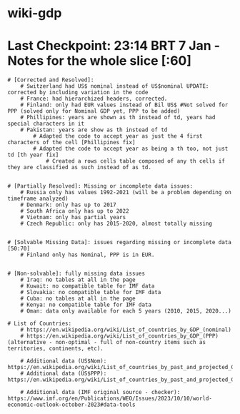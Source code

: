# wiki-gdp
# Last Checkpoint: 23:14 BRT 7 Jan - Notes for the whole slice [:60]

    # [Corrected and Resolved]:
        # Switzerland had US$ nominal instead of US$nominal UPDATE: corrected by including variation in the code
        # France: had hierarchized headers, corrected.
        # Finland: only had EUR values instead of Bil US$ #Not solved for PPP (solved only for Nominal GDP yet, PPP to be added)
        # Phillipines: years are shown as th instead of td, years had special characters in it
        # Pakistan: years are show as th instead of td
            # Adapted the code to accept year as just the 4 first characters of the cell [Phillipines fix]
            # Adapted the code to accept year as being a th too, not just td [th year fix]
                # Created a rows cells table composed of any th cells if they are classified as such instead of as td.


    # [Partially Resolved]: Missing or incomplete data issues:
        # Russia only has values 1992-2021 (will be a problem depending on timeframe analyzed)
        # Denmark: only has up to 2017
        # South Africa only has up to 2022
        # Vietnam: only has partial years
        # Czech Republic: only has 2015-2020, almost totally missing
        
    
    # [Solvable Missing Data]: issues regarding missing or incomplete data [50:70]
        # Finland only has Nominal, PPP is in EUR.

        
    # [Non-solvable]: fully missing data issues
        # Iraq: no tables at all in the page
        # Kuwait: no compatible table for IMF data
        # Slovakia: no compatible table for IMF data
        # Cuba: no tables at all in the page
        # Kenya: no compatible table for IMF data
        # Oman: data only available for each 5 years (2010, 2015, 2020...)

    # List of Countries:
        # https://en.wikipedia.org/wiki/List_of_countries_by_GDP_(nominal)
        # https://en.wikipedia.org/wiki/List_of_countries_by_GDP_(PPP) (alternative - non-optimal - full of non-country items such as territories, continents, etc).

        # Additional data (US$Nom): https://en.wikipedia.org/wiki/List_of_countries_by_past_and_projected_GDP_(nominal)
        # Additional data (US$PPP): https://en.wikipedia.org/wiki/List_of_countries_by_past_and_projected_GDP_(PPP)

        # Additional data (IMF original source - checker): https://www.imf.org/en/Publications/WEO/Issues/2023/10/10/world-economic-outlook-october-2023#data-tools
